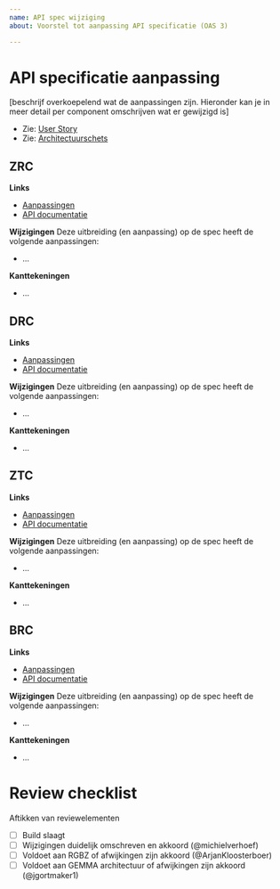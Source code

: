 ```yaml
---
name: API spec wijziging
about: Voorstel tot aanpassing API specificatie (OAS 3)

---
```


# API specificatie aanpassing

[beschrijf overkoepelend wat de aanpassingen zijn. Hieronder kan je in meer
detail per component omschrijven wat er gewijzigd is]

* Zie: [User Story](https://github.com/VNG-Realisatie/gemma-zaken/issues/XXX)
* Zie: [Architectuurschets](https://github.com/VNG-Realisatie/gemma-zaken/issues/XXX)

## ZRC

**Links**

* [Aanpassingen](https://github.com/VNG-Realisatie/gemma-documentregistratiecomponent/pull/X)
* [API documentatie](http://rebilly.github.io/ReDoc/?url=https://raw.githubusercontent.com/VNG-Realisatie/gemma-zaken/<branch>/api-specificatie/zrc/openapi.yaml)


**Wijzigingen**
Deze uitbreiding (en aanpassing) op de spec heeft de volgende
aanpassingen:

* ...

**Kanttekeningen**

* ...

## DRC

**Links**

* [Aanpassingen](https://github.com/VNG-Realisatie/gemma-documentregistratiecomponent/pull/X)
* [API documentatie](http://rebilly.github.io/ReDoc/?url=https://raw.githubusercontent.com/VNG-Realisatie/gemma-zaken/<branch>/api-specificatie/drc/openapi.yaml)


**Wijzigingen**
Deze uitbreiding (en aanpassing) op de spec heeft de volgende
aanpassingen:

* ...

**Kanttekeningen**

* ...

## ZTC

**Links**

* [Aanpassingen](https://github.com/VNG-Realisatie/gemma-zaaktypecatalogus/pull/X)
* [API documentatie](http://rebilly.github.io/ReDoc/?url=https://raw.githubusercontent.com/VNG-Realisatie/gemma-zaken/<branch>/api-specificatie/ztc/openapi.yaml)


**Wijzigingen**
Deze uitbreiding (en aanpassing) op de spec heeft de volgende
aanpassingen:

* ...

**Kanttekeningen**

* ...

## BRC

**Links**

* [Aanpassingen](https://github.com/VNG-Realisatie/gemma-besluitregistratiecomponent/pull/X)
* [API documentatie](http://rebilly.github.io/ReDoc/?url=https://raw.githubusercontent.com/VNG-Realisatie/gemma-zaken/<branch>/api-specificatie/brc/openapi.yaml)


**Wijzigingen**
Deze uitbreiding (en aanpassing) op de spec heeft de volgende
aanpassingen:

* ...

**Kanttekeningen**

* ...


# Review checklist

Aftikken van reviewelementen

- [ ] Build slaagt
- [ ] Wijzigingen duidelijk omschreven en akkoord (@michielverhoef)
- [ ] Voldoet aan RGBZ of afwijkingen zijn akkoord (@ArjanKloosterboer)
- [ ] Voldoet aan GEMMA architectuur of afwijkingen zijn akkoord (@jgortmaker1)
